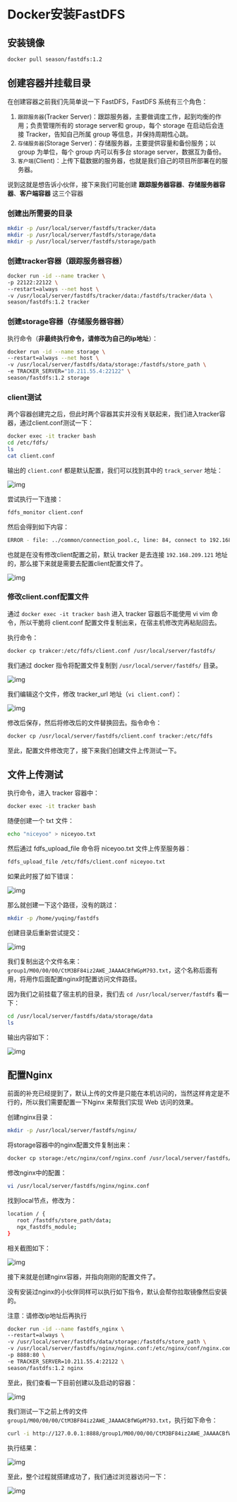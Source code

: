 # Docker安装FastDFS

## 安装镜像

```Bash
docker pull season/fastdfs:1.2
```

## 创建容器并挂载目录

在创建容器之前我们先简单说一下 FastDFS，FastDFS 系统有三个角色：

1. `跟踪服务器`(Tracker Server)：跟踪服务器，主要做调度工作，起到均衡的作用；负责管理所有的 storage server和 group，每个 storage 在启动后会连接 Tracker，告知自己所属 group 等信息，并保持周期性心跳。
2. `存储服务器`(Storage Server)：存储服务器，主要提供容量和备份服务；以 group 为单位，每个 group 内可以有多台 storage server，数据互为备份。
3. `客户端`(Client)：上传下载数据的服务器，也就是我们自己的项目所部署在的服务器。

说到这就是想告诉小伙伴，接下来我们可能创建 **跟踪服务器容器**、**存储服务器容器**、**客户端容器** 这三个容器

### 创建出所需要的目录

```Bash
mkdir -p /usr/local/server/fastdfs/tracker/data
mkdir -p /usr/local/server/fastdfs/storage/data
mkdir -p /usr/local/server/fastdfs/storage/path
```

### 创建tracker容器（跟踪服务器容器）

```Bash
docker run -id --name tracker \
-p 22122:22122 \
--restart=always --net host \
-v /usr/local/server/fastdfs/tracker/data:/fastdfs/tracker/data \
season/fastdfs:1.2 tracker
```

### 创建storage容器（存储服务器容器）

执行命令（**非最终执行命令，请修改为自己的ip地址**）：

```Bash
docker run -id --name storage \
--restart=always --net host \
-v /usr/local/server/fastdfs/data/storage:/fastdfs/store_path \
-e TRACKER_SERVER="10.211.55.4:22122" \
season/fastdfs:1.2 storage
```

### client测试

两个容器创建完之后，但此时两个容器其实并没有关联起来，我们进入tracker容器，通过client.conf测试一下：

```Bash
docker exec -it tracker bash
cd /etc/fdfs/
ls
cat client.conf
```

输出的 `client.conf` 都是默认配置，我们可以找到其中的 `track_server` 地址：

![img](../images/image-20200815184853620.png)

尝试执行一下连接：

```Bash
fdfs_monitor client.conf
```

然后会得到如下内容：

```Bash
ERROR - file: ../common/connection_pool.c, line: 84, connect to 192.168.209.121:22122 fail, errno: 110, error info: Connection timed out
```

也就是在没有修改client配置之前，默认 tracker 是去连接 `192.168.209.121` 地址的，那么接下来就是需要去配置client配置文件了。

![img](../images/image-20200816091914258.png)

### 修改client.conf配置文件

通过 `docker exec -it tracker bash` 进入 tracker 容器后不能使用 vi vim 命令，所以干脆将 client.conf 配置文件复制出来，在宿主机修改完再粘贴回去。

执行命令：

```Bash
docker cp trakcer:/etc/fdfs/client.conf /usr/local/server/fastdfs/
```

我们通过 docker 指令将配置文件复制到 `/usr/local/server/fastdfs/` 目录。

![img](../images/image-20200815231531486.png)

我们编辑这个文件，修改 tracker_url 地址（`vi client.conf`）：

![img](../images/image-20200815190102373.png)

修改后保存，然后将修改后的文件替换回去。指令命令：

```Bash
docker cp /usr/local/server/fastdfs/client.conf tracker:/etc/fdfs 
```

至此，配置文件修改完了，接下来我们创建文件上传测试一下。

## 文件上传测试

执行命令，进入 tracker 容器中：

```Bash
docker exec -it tracker bash
```

随便创建一个 txt 文件：

```Bash
echo "niceyoo" > niceyoo.txt
```

然后通过 fdfs_upload_file 命令将 niceyoo.txt 文件上传至服务器：

```Bash
fdfs_upload_file /etc/fdfs/client.conf niceyoo.txt
```

如果此时报了如下错误：

![img](../images/image-20200815233933033.png)

那么就创建一下这个路径，没有的跳过：

```Bash
mkdir -p /home/yuqing/fastdfs
```

创建目录后重新尝试提交：

![img](../images/image-20200816095416420.png)

我们复制出这个文件名来：`group1/M00/00/00/CtM3BF84iz2AWE_JAAAACBfWGpM793.txt`，这个名称后面有用，将用作后面配置nginx时配置访问文件路径。

因为我们之前挂载了宿主机的目录，我们去 `cd /usr/local/server/fastdfs` 看一下：

```Bash
cd /usr/local/server/fastdfs/data/storage/data
ls
```

输出内容如下：

![img](../images/image-20200815234455154.png)

## 配置Nginx

前面的补充已经提到了，默认上传的文件是只能在本机访问的，当然这样肯定是不行的，所以我们需要配置一下Nginx 来帮我们实现 Web 访问的效果。

创建nginx目录：

```Bash
mkdir -p /usr/local/server/fastdfs/nginx/
```

将storage容器中的nginx配置文件复制出来：

```Bash
docker cp storage:/etc/nginx/conf/nginx.conf /usr/local/server/fastdfs/nginx/
```

修改nginx中的配置：

```Bash
vi /usr/local/server/fastdfs/nginx/nginx.conf
```

找到local节点，修改为：

```Bash
location / {
   root /fastdfs/store_path/data;
   ngx_fastdfs_module;
}
```

相关截图如下：

![img](../images/1104426-20210131183427255-82058558.png)

接下来就是创建nginx容器，并指向刚刚的配置文件了。

没有安装过nginx的小伙伴同样可以执行如下指令，默认会帮你拉取镜像然后安装的。

注意：请修改ip地址后再执行

```Bash
docker run -id --name fastdfs_nginx \
--restart=always \
-v /usr/local/server/fastdfs/data/storage:/fastdfs/store_path \
-v /usr/local/server/fastdfs/nginx/nginx.conf:/etc/nginx/conf/nginx.conf \
-p 8888:80 \
-e TRACKER_SERVER=10.211.55.4:22122 \
season/fastdfs:1.2 nginx
```

至此，我们查看一下目前创建以及启动的容器：

![img](../images/image-20200816095238546.png)

我们测试一下之前上传的文件 `group1/M00/00/00/CtM3BF84iz2AWE_JAAAACBfWGpM793.txt`，执行如下命令：

```Bash
curl -i http://127.0.0.1:8888/group1/M00/00/00/CtM3BF84iz2AWE_JAAAACBfWGpM793.txt
```

执行结果：

![img](../images/image-20200816095812572.png)

至此，整个过程就搭建成功了，我们通过浏览器访问一下：

![img](../images/image-20200816095956969.png)